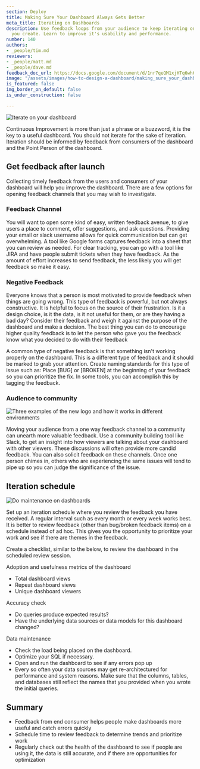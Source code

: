 ```yaml
---
section: Deploy
title: Making Sure Your Dashboard Always Gets Better
meta_title: Iterating on Dashboards
description: Use feedback loops from your audience to keep iterating on dashboards
  you create. Learn to improve it's usability and performance.
number: 140
authors:
- _people/tim.md
reviewers:
- _people/matt.md
- _people/dave.md
feedback_doc_url: https://docs.google.com/document/d/1nr7qeQM1xjHTq6wh6zCfvU-8356lqSBDG1dKKwKrZAc/edit?usp=sharing
image: "/assets/images/how-to-design-a-dashboard/making_sure_your_dashboard_always_gets_better/gettingBetter.jpeg"
is_featured: false
img_border_on_default: false
is_under_construction: false

---
```

![Iterate on your dashboard](/assets/images/how-to-design-a-dashboard/making_sure_your_dashboard_always_gets_better/gettingBetter.jpeg)

Continuous Improvement is more than just a phrase or a buzzword, it is the key to a useful dashboard. You should not iterate for the sake of iteration. Iteration should be informed by feedback from consumers of the dashboard and the Point Person of the dashboard.

## Get feedback after launch

Collecting timely feedback from the users and consumers of your dashboard will help you improve the dashboard. There are a few options for opening feedback channels that you may wish to investigate.

### Feedback Channel

You will want to open some kind of easy, written feedback avenue, to give users a place to comment, offer suggestions, and ask questions. Providing your email or slack username allows for quick communication but can get overwhelming. A tool like Google forms captures feedback into a sheet that you can review as needed. For clear tracking, you can go with a tool like JIRA and have people submit tickets when they have feedback. As the amount of effort increases to send feedback, the less likely you will get feedback so make it easy.

### Negative Feedback

Everyone knows that a person is most motivated to provide feedback when things are going wrong. This type of feedback is powerful, but not always constructive. It is helpful to focus on the source of their frustration. Is it a design choice, is it the data, is it not useful for them, or are they having a bad day? Consider their feedback and weigh it against the purpose of the dashboard and make a decision. The best thing you can do to encourage higher quality feedback is to let the person who gave you the feedback know what you decided to do with their feedback

A common type of negative feedback is that something isn't working properly on the dashboard. This is a different type of feedback and it should be marked to grab your attention. Create naming standards for this type of issue such as: Place \[BUG\] or \[BROKEN\] at the beginning of your feedback so you can prioritize the fix. In some tools, you can accomplish this by tagging the feedback.

### Audience to community

![Three examples of the new logo and how it works in different environments ](/assets/images/how-to-design-a-dashboard/making_sure_your_dashboard_always_gets_better/slack.png)

Moving your audience from a one way feedback channel to a community can unearth more valuable feedback. Use a community building tool like Slack, to get an insight into how viewers are talking about your dashboard with other viewers. These discussions will often provide more candid feedback. You can also solicit feedback on these channels. Once one person chimes in, others who are experiencing the same issues will tend to pipe up so you can judge the significance of the issue.

## Iteration schedule

![Do maintenance on dashboards](/assets/images/how-to-design-a-dashboard/making_sure_your_dashboard_always_gets_better/schedule.png)

Set up an iteration schedule where you review the feedback you have received. A regular interval such as every month or every week works best. It is better to review feedback (other than bug/broken feedback items) on a schedule instead of ad hoc. This gives you the opportunity to prioritize your work and see if there are themes in the feedback.

Create a checklist, similar to the below, to review the dashboard in the scheduled review session.

Adoption and usefulness metrics of the dashboard

* Total dashboard views
* Repeat dashboard views
* Unique dashboard viewers

Accuracy check

* Do queries produce expected results?
* Have the underlying data sources or data models for this dashboard changed?

Data maintenance

* Check the load being placed on the dashboard.
* Optimize your SQL if necessary.
* Open and run the dashboard to see if any errors pop up
* Every so often your data sources may get re-architectured for performance and system reasons. Make sure that the columns, tables, and databases still reflect the names that you provided when you wrote the initial queries.

## Summary

* Feedback from end consumer helps people make dashboards more useful and catch errors quickly
* Schedule time to review feedback to determine trends and prioritize work
* Regularly check out the health of the dashboard to see if people are using it, the data is still accurate, and if there are opportunities for optimization
